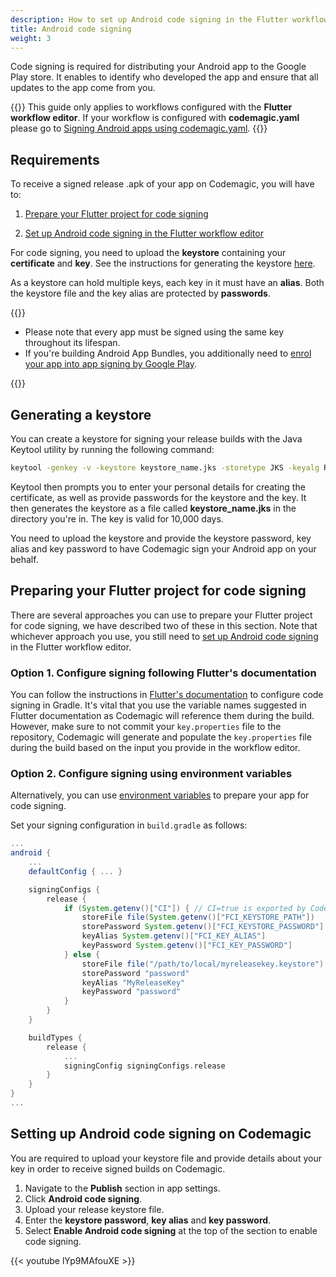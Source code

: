 ```yaml
---
description: How to set up Android code signing in the Flutter workflow editor
title: Android code signing
weight: 3
---
```


Code signing is required for distributing your Android app to the Google Play store. It enables to identify who developed the app and ensure that all updates to the app come from you.

{{<notebox>}}
This guide only applies to workflows configured with the **Flutter workflow editor**. If your workflow is configured with **codemagic.yaml** please go to [Signing Android apps using codemagic.yaml](../code-signing-yaml/signing-android).
{{</notebox>}}

## Requirements

To receive a signed release .apk of your app on Codemagic, you will have to:

1. [Prepare your Flutter project for code signing](#preparing-your-flutter-project-for-code-signing)

2. [Set up Android code signing in the Flutter workflow editor](#setting-up-android-code-signing-on-codemagic)

For code signing, you need to upload the **keystore** containing your **certificate** and **key**. See the instructions for generating the keystore [here](#generating-a-keystore).

As a keystore can hold multiple keys, each key in it must have an **alias**. Both the keystore file and the key alias are protected by **passwords**.

{{<notebox>}}

- Please note that every app must be signed using the same key throughout its lifespan.
- If you're building Android App Bundles, you additionally need to [enrol your app into app signing by Google Play](https://support.google.com/googleplay/android-developer/answer/7384423).

{{</notebox>}}

## Generating a keystore

You can create a keystore for signing your release builds with the Java Keytool utility by running the following command:

```bash
keytool -genkey -v -keystore keystore_name.jks -storetype JKS -keyalg RSA -keysize 2048 -validity 10000 -alias alias_name
```

Keytool then prompts you to enter your personal details for creating the certificate, as well as provide passwords for the keystore and the key. It then generates the keystore as a file called **keystore_name.jks** in the directory you're in. The key is valid for 10,000 days.

You need to upload the keystore and provide the keystore password, key alias and key password to have Codemagic sign your Android app on your behalf.

## Preparing your Flutter project for code signing

There are several approaches you can use to prepare your Flutter project for code signing, we have described two of these in this section. Note that whichever approach you use, you still need to [set up Android code signing](#setting-up-android-code-signing-on-codemagic) in the Flutter workflow editor.

### Option 1. Configure signing following Flutter's documentation

You can follow the instructions in [Flutter's documentation](https://flutter.dev/docs/deployment/android#signing-the-app) to configure code signing in Gradle. It's vital that you use the variable names suggested in Flutter documentation as Codemagic will reference them during the build. However, make sure to not commit your `key.properties` file to the repository, Codemagic will generate and populate the `key.properties` file during the build based on the input you provide in the workflow editor.

### Option 2. Configure signing using environment variables

Alternatively, you can use [environment variables](../building/environment-variables/ 'Environment variables') to prepare your app for code signing.

Set your signing configuration in `build.gradle` as follows:

```gradle
...
android {
    ...
    defaultConfig { ... }

    signingConfigs {
        release {
            if (System.getenv()["CI"]) { // CI=true is exported by Codemagic
                storeFile file(System.getenv()["FCI_KEYSTORE_PATH"])
                storePassword System.getenv()["FCI_KEYSTORE_PASSWORD"]
                keyAlias System.getenv()["FCI_KEY_ALIAS"]
                keyPassword System.getenv()["FCI_KEY_PASSWORD"]
            } else {
                storeFile file("/path/to/local/myreleasekey.keystore")
                storePassword "password"
                keyAlias "MyReleaseKey"
                keyPassword "password"
            }
        }
    }

    buildTypes {
        release {
            ...
            signingConfig signingConfigs.release
        }
    }
}
...
```

## Setting up Android code signing on Codemagic

You are required to upload your keystore file and provide details about your key in order to receive signed builds on Codemagic.

1. Navigate to the **Publish** section in app settings.
2. Click **Android code signing**.
3. Upload your release keystore file.
4. Enter the **keystore password**, **key alias** and **key password**.
5. Select **Enable Android code signing** at the top of the section to enable code signing.


{{< youtube lYp9MAfouXE >}}
